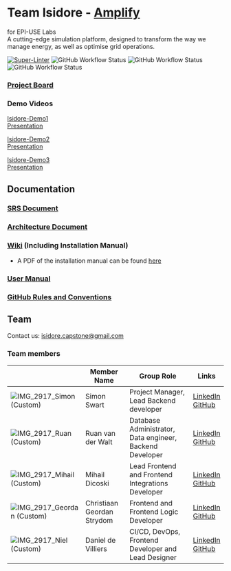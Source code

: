 # Team Isidore - [Amplify](www.amplify.org.za)

for EPI-USE Labs  
A cutting-edge simulation platform, designed to transform the way we manage energy, as well as optimise grid operations.

[![Super-Linter](https://github.com/COS301-SE-2024/Open-Electricity-Market/actions/workflows/linter.yml/badge.svg)](https://github.com/marketplace/actions/super-linter)
![GitHub Workflow Status](https://github.com/COS301-SE-2024/Open-Electricity-Market/actions/workflows/rust.yml/badge.svg)
![GitHub Workflow Status](https://github.com/COS301-SE-2024/Open-Electricity-Market/actions/workflows/deploy.yml/badge.svg)
![GitHub Workflow Status](https://github.com/COS301-SE-2024/Open-Electricity-Market/actions/workflows/newman.yml/badge.svg)

### [Project Board](https://github.com/orgs/COS301-SE-2024/projects/61)

### Demo Videos

[Isidore-Demo1](https://drive.google.com/file/d/1HzBVvMgayBuUu31RuoCGHCz-wTetOyO7/view?usp=drive_link)  
[Presentation](https://docs.google.com/presentation/d/14n8cinxqoJqJZMrr3GxMGwl2dicc7n-0500KkSDHj4I/edit?usp=sharing)

[Isidore-Demo2](https://drive.google.com/drive/folders/17_B3ULcrNecHhojsvWWrGIfj6PJ3XhKP?usp=sharing)  
[Presentation](https://docs.google.com/presentation/d/1aZw-H_mQlKRyQq-DzCK-zBfPBjCJ_ubs0Uo1ngD80PI/edit?usp=sharing)

[Isidore-Demo3](https://drive.google.com/file/d/1NW12CLp_ADPZXEIPng_nmORFoGj28sAd/view?usp=sharing)  
[Presentation](https://docs.google.com/presentation/d/1oWkBIHsrpzYdaUd01Gs3L3aSPUv49cW0ggDE1Mk3Jds/edit?usp=sharing)

## Documentation

### [SRS Document](https://docs.google.com/document/d/16w2L2sb7ZySCD4mMtRvPDSg7gqIOvZfyJhutkYTsVHU/edit?usp=sharing)

### [Architecture Document](https://docs.google.com/document/d/1iOWSFGFzaD9XpniBLI5MVvW14hI2wmSAqM8neAVzzKQ/edit?usp=sharing)

### [Wiki](https://github.com/COS301-SE-2024/Open-Electricity-Market/wiki) (Including Installation Manual)

- A PDF of the installation manual can be found [here](https://drive.google.com/file/d/1mUAVHsBsUE-qD9GNEbh5qQffu-iG_WHS/view?usp=drive_link)

### [User Manual](https://drive.google.com/file/d/1cwd0825UdNOTkrD7H-Fb6b-BBc5QnTlH/view?usp=sharing)

### [GitHub Rules and Conventions](https://github.com/COS301-SE-2024/Open-Electricity-Market/blob/dev/Documentation/GitHub_Rules_and_Conventions.md)

## Team

Contact us: [isidore.capstone@gmail.com](mailto:isidore.capstone@gmail.com)

### Team members

|                                                                                                               | Member Name                | Group Role                                               | Links                                                                                                                                                          |
| ------------------------------------------------------------------------------------------------------------- | -------------------------- | -------------------------------------------------------- | -------------------------------------------------------------------------------------------------------------------------------------------------------------- |
| ![IMG_2917_Simon (Custom)](https://github.com/user-attachments/assets/f78bb807-9faa-4a9c-a198-b8be08f7f929)   | Simon Swart                | Project Manager, Lead Backend developer                  | [LinkedIn](https://www.linkedin.com/in/simon-swart-71537a2b6/edit/forms/next-action/after-connect-add-position/)<br>[GitHub](https://github.com/MasterJeddy)   |
| ![IMG_2917_Ruan (Custom)](https://github.com/user-attachments/assets/fed02c30-52f9-47a8-90ae-2f9e59252464)    | Ruan van der Walt          | Database Administrator, Data engineer, Backend Developer | [LinkedIn](https://www.linkedin.com/in/ruan-van-der-walt-22a921177/)<br>[GitHub](https://github.com/RuanvanderWalt)                                            |
| ![IMG_2917_Mihail (Custom)](https://github.com/user-attachments/assets/e82d8e75-65e7-44b1-9f9b-8f9b1895480f)  | Mihail Dicoski             | Lead Frontend and Frontend Integrations Developer        | [LinkedIn](https://www.linkedin.com/in/mihail-dicoski-451760300/)<br>[GitHub](https://github.com/mihaildicoski)                                                |
| ![IMG_2917_Geordan (Custom)](https://github.com/user-attachments/assets/130d0384-0e4f-4262-a450-b8b27b9fad3c) | Christiaan Geordan Strydom | Frontend and Frontend Logic Developer                    | [LinkedIn](https://www.linkedin.com/in/christiaan-strydom-5195762ba/edit/forms/next-action/after-connect-add-position/)<br>[GitHub](https://github.com/anyx66) |
| ![IMG_2917_Niel (Custom)](https://github.com/user-attachments/assets/771ec431-3874-4e9a-9da7-d9ace3d28ba5)    | Daniel de Villiers         | CI/CD, DevOps, Frontend Developer and Lead Designer      | [LinkedIn](https://www.linkedin.com/in/daniel-de-villiers-652720286/)<br>[GitHub](https://github.com/Danieldv-s)                                               |
